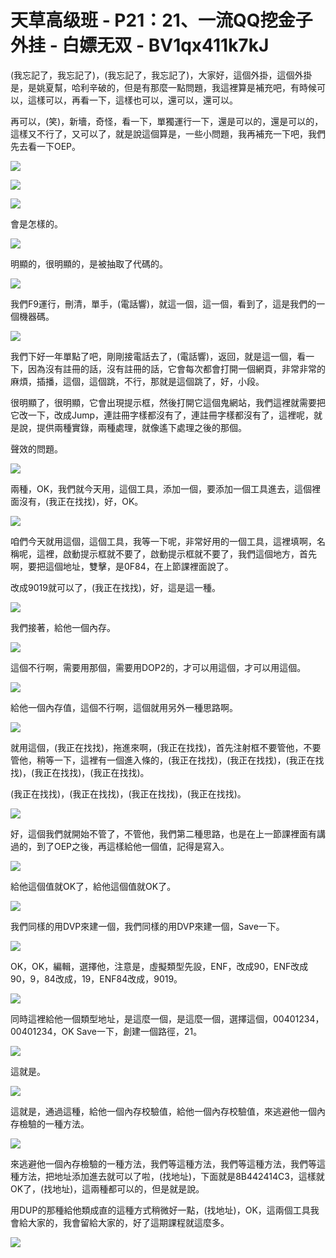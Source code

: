 # 天草高级班 - P21：21、一流QQ挖金子外挂 - 白嫖无双 - BV1qx411k7kJ

(我忘記了，我忘記了)，(我忘記了，我忘記了)，大家好，這個外掛，這個外掛是，是姚夏幫，哈利辛破的，但是有那麼一點問題，我這裡算是補充吧，有時候可以，這樣可以，再看一下，這樣也可以，還可以，還可以。

再可以，(笑)，新墻，奇怪，看一下，單獨運行一下，還是可以的，還是可以的，這樣又不行了，又可以了，就是說這個算是，一些小問題，我再補充一下吧，我們先去看一下OEP。



![](img/3806583b5acd73120986dcb403d5de53_1.png)

![](img/3806583b5acd73120986dcb403d5de53_2.png)

![](img/3806583b5acd73120986dcb403d5de53_3.png)

會是怎樣的。

![](img/3806583b5acd73120986dcb403d5de53_5.png)

明顯的，很明顯的，是被抽取了代碼的。

![](img/3806583b5acd73120986dcb403d5de53_7.png)

我們F9運行，刪清，單手，(電話響)，就這一個，這一個，看到了，這是我們的一個機器碼。

![](img/3806583b5acd73120986dcb403d5de53_9.png)

我們下好一年單點了吧，剛剛接電話去了，(電話響)，返回，就是這一個，看一下，因為沒有註冊的話，沒有註冊的話，它會每次都會打開一個網頁，非常非常的麻煩，插播，這個，這個跳，不行，那就是這個跳了，好，小段。

很明顯了，很明顯，它會出現提示框，然後打開它這個鬼網站，我們這裡就需要把它改一下，改成Jump，連註冊字樣都沒有了，連註冊字樣都沒有了，這裡呢，就是說，提供兩種實錄，兩種處理，就像遙下處理之後的那個。

聲效的問題。

![](img/3806583b5acd73120986dcb403d5de53_11.png)

兩種，OK，我們就今天用，這個工具，添加一個，要添加一個工具進去，這個裡面沒有，(我正在找找)，好，OK。



![](img/3806583b5acd73120986dcb403d5de53_13.png)

咱們今天就用這個，這個工具，我等一下呢，非常好用的一個工具，這裡填啊，名稱呢，這裡，啟動提示框就不要了，啟動提示框就不要了，我們這個地方，首先啊，要把這個地址，雙擊，是0F84，在上節課裡面說了。

改成9019就可以了，(我正在找找)，好，這是這一種。

![](img/3806583b5acd73120986dcb403d5de53_15.png)

我們接著，給他一個內存。

![](img/3806583b5acd73120986dcb403d5de53_17.png)

這個不行啊，需要用那個，需要用DOP2的，才可以用這個，才可以用這個。

![](img/3806583b5acd73120986dcb403d5de53_19.png)

給他一個內存值，這個不行啊，這個就用另外一種思路啊。

![](img/3806583b5acd73120986dcb403d5de53_21.png)

就用這個，(我正在找找)，拖進來啊，(我正在找找)，首先注射框不要管他，不要管他，稍等一下，這裡有一個進入條的，(我正在找找)，(我正在找找)，(我正在找找)，(我正在找找)，(我正在找找)。

(我正在找找)，(我正在找找)，(我正在找找)，(我正在找找)。

![](img/3806583b5acd73120986dcb403d5de53_23.png)

好，這個我們就開始不管了，不管他，我們第二種思路，也是在上一節課裡面有講過的，到了OEP之後，再這樣給他一個值，記得是寫入。



![](img/3806583b5acd73120986dcb403d5de53_25.png)

給他這個值就OK了，給他這個值就OK了。

![](img/3806583b5acd73120986dcb403d5de53_27.png)

我們同樣的用DVP來建一個，我們同樣的用DVP來建一個，Save一下。

![](img/3806583b5acd73120986dcb403d5de53_29.png)

OK，OK，編輯，選擇他，注意是，虛擬類型先設，ENF，改成90，ENF改成90，9，84改成，19，ENF84改成，9019。



![](img/3806583b5acd73120986dcb403d5de53_31.png)

同時這裡給他一個類型地址，是這麼一個，是這麼一個，選擇這個，00401234，00401234，OK Save一下，創建一個路徑，21。



![](img/3806583b5acd73120986dcb403d5de53_33.png)

這就是。

![](img/3806583b5acd73120986dcb403d5de53_35.png)

這就是，通過這種，給他一個內存校驗值，給他一個內存校驗值，來逃避他一個內存檢驗的一種方法。

![](img/3806583b5acd73120986dcb403d5de53_37.png)

來逃避他一個內存檢驗的一種方法，我們等這種方法，我們等這種方法，我們等這種方法，把地址添加進去就可以了啦，(找地址)，下面就是8B442414C3，這樣就OK了，(找地址)，這兩種都可以的，但是就是說。

用DUP的那種給他類成直的這種方式稍微好一點，(找地址)，OK，這兩個工具我會給大家的，我會留給大家的，好了這期課程就這麼多。



![](img/3806583b5acd73120986dcb403d5de53_39.png)